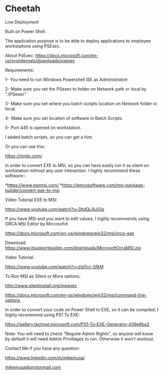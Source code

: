 # Cheetah
Live Deployment

Built on Power Shell. 

The applicaiton purpose is to be able to deploy applications to employee workstaitons using PSExec.

About PsExec: https://docs.microsoft.com/en-us/sysinternals/downloads/psexec


Requirements:

1- You need to run Windows Powershell ISE as Administratotr

2- Make sure you set the PSexec to folder on Network path or local by ".\PSexec"

3- Make sure you set where you batch scripts location on Network folder or local.

4- Make sure you set location of software in Batch Scripts.

5- Port 445 is opened on workstation.

I added batch scripts, so you can get a hint.

Or you can use this:

https://ninite.com/


In order to convert EXE to MSI, so you can have easily run it as silent on workstation without any user interaction. I highly recommend  these software:-

*https://www.exemsi.com/
*https://emcosoftware.com/msi-package-builder/convert-exe-to-msi

Video Tutorial EXE to MSI:

https://www.youtube.com/watch?v=3ltdQL6u03s


If you have MSI and you want to edit values; I highly recommends using ORCA MSI Editor by Microsofot

https://docs.microsoft.com/en-us/windows/win32/msi/orca-exe

Download:
https://www.itsupportguides.com/downloads/MicrosoftOrcaMSI.zip

Video Tutorial:

https://www.youtube.com/watch?v=zIaTcc-SfkM


To Run MSI as Silent or More options:

http://www.silentinstall.org/msiexec

https://docs.microsoft.com/en-us/windows/win32/msi/command-line-options



In order to convert your code on Power Shell to EXE, so it can be compiled; I highly recommond using PS1 To EXE:

https://gallery.technet.microsoft.com/PS1-To-EXE-Generator-d39e8be2

Note: You will need to check "Require Admin Rights", so anyone will know by default it will need Admin Privillages to run. Otherwise it won't workout.


Contact Me if you have any question:

https://www.linkedin.com/in/mikemusa/

mikemusa@protonmail.com


